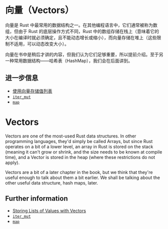 # 向量（Vectors）

向量是 Rust 中最常用的数据结构之一。在其他编程语言中，它们通常被称为数组，但由于 Rust 的底层操作方式不同，Rust 中的数组存储在栈上（意味着它的大小在编译时就必须确定，且不能动态增长或缩小），而向量存储在堆上（这些限制不适用，可以动态改变大小）。

向量在书中是稍后才讲的内容，但我们认为它们足够重要，所以提前介绍。至于另一种常用数据结构——哈希表（HashMap），我们会在后面讲到。

## 进一步信息

- [使用向量存储值列表](https://doc.rust-lang.org/book/ch08-01-vectors.html)
- [`iter_mut`](https://doc.rust-lang.org/std/primitive.slice.html#method.iter_mut)
- [`map`](https://doc.rust-lang.org/std/iter/trait.Iterator.html#method.map)


# Vectors

Vectors are one of the most-used Rust data structures. In other programming
languages, they'd simply be called Arrays, but since Rust operates on a
bit of a lower level, an array in Rust is stored on the stack (meaning it
can't grow or shrink, and the size needs to be known at compile time),
and a Vector is stored in the heap (where these restrictions do not apply).

Vectors are a bit of a later chapter in the book, but we think that they're
useful enough to talk about them a bit earlier. We shall be talking about
the other useful data structure, hash maps, later.

## Further information

- [Storing Lists of Values with Vectors](https://doc.rust-lang.org/book/ch08-01-vectors.html)
- [`iter_mut`](https://doc.rust-lang.org/std/primitive.slice.html#method.iter_mut)
- [`map`](https://doc.rust-lang.org/std/iter/trait.Iterator.html#method.map)

